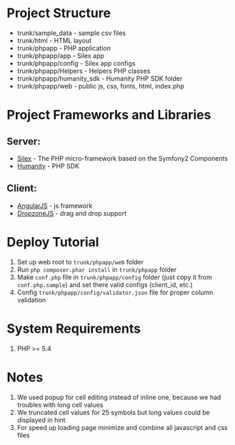 Project Structure
=================
- trunk/sample_data - sample csv files
- trunk/html - HTML layout
- trunk/phpapp - PHP application
- trunk/phpapp/app - Silex app
- trunk/phpapp/config - Silex app configs
- trunk/phpapp/Helpers - Helpers PHP classes
- trunk/phpapp/humanity_sdk - Humanity PHP SDK folder
- trunk/phpapp/web - public js, css, fonts, html, index.php


Project Frameworks and Libraries
=================
## Server:
- [Silex](http://silex.sensiolabs.org/) - The PHP micro-framework based on the Symfony2 Components
- [Humanity](https://github.com/humanityapp/php-sdk) - PHP SDK

## Client:
- [AngularJS](https://angularjs.org/) - js framework
- [DropzoneJS](http://www.dropzonejs.com/) - drag and drop support


Deploy Tutorial
=================
1. Set up web root to ```trunk/phpapp/web``` folder
2. Run ```php composer.phar install``` in ```trunk/phpapp``` folder
3. Make ```conf.php``` file in ```trunk/phpapp/config``` folder (just copy it from ```conf.php.sample```) and set there valid configs (client_id, etc.)
4. Config ```trunk/phpapp/config/validator.json``` file for proper column validation


System Requirements
=================
1. PHP >= 5.4


Notes
=================
1. We used popup for cell editing instead of inline one, because we had troubles with long cell values
2. We truncated cell values for 25 symbols but long values could be displayed in hint
3. For speed up loading page minimize and combine all javascript and css files